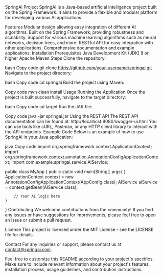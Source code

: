 SpringAI Project
SpringAI is a Java-based artificial intelligence project built on the Spring Framework. It aims to provide a flexible and modular platform for developing various AI applications.

Features
Modular design allowing easy integration of different AI algorithms.
Built on the Spring Framework, providing robustness and scalability.
Support for various machine learning algorithms such as neural networks, decision trees, and more.
RESTful API for easy integration with other applications.
Comprehensive documentation and example applications.
Installation
Prerequisites
Java Development Kit (JDK) 8 or higher
Apache Maven
Steps
Clone the repository:

bash
Copy code
git clone https://github.com/your-username/springai.git
Navigate to the project directory:

bash
Copy code
cd springai
Build the project using Maven:

Copy code
mvn clean install
Usage
Running the Application
Once the project is built successfully, navigate to the target directory:

bash
Copy code
cd target
Run the JAR file:

Copy code
java -jar springai.jar
Using the REST API
The REST API documentation can be found at: http://localhost:8080/swagger-ui.html
You can use tools like cURL, Postman, or any HTTP client library to interact with the API endpoints.
Example Code
Below is an example of how to use SpringAI in your Java application:

java
Copy code
import org.springframework.context.ApplicationContext;
import org.springframework.context.annotation.AnnotationConfigApplicationContext;
import com.example.springai.service.AIService;

public class MyApp {
    public static void main(String[] args) {
        ApplicationContext context = new AnnotationConfigApplicationContext(AppConfig.class);
        AIService aiService = context.getBean(AIService.class);

        // Your AI logic here
    }
}
Contributing
We welcome contributions from the community! If you find any issues or have suggestions for improvements, please feel free to open an issue or submit a pull request.

License
This project is licensed under the MIT License - see the LICENSE file for details.

Contact
For any inquiries or support, please contact us at contact@springai.com.

Feel free to customize this README according to your project's specifics. Make sure to include relevant information about your project's features, installation process, usage guidelines, and contribution instructions.
